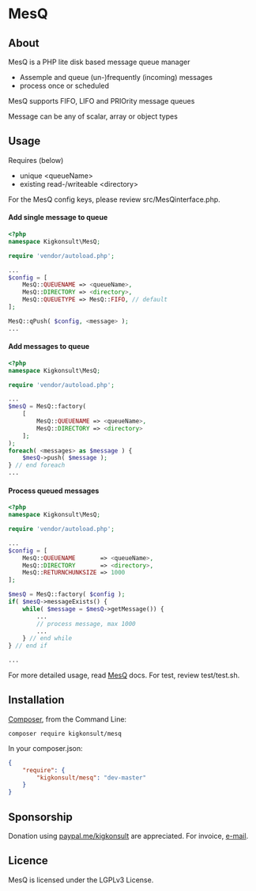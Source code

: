 [comment]: # (This file is part of MesQ, PHP disk based message lite queue manager. Copyright 2021 Kjell-Inge Gustafsson, kigkonsult, All rights reserved, licence LGPLv3)

# MesQ

## About

MesQ is a PHP lite disk based message queue manager

* Assemple and queue (un-)frequently (incoming) messages
* process once or scheduled

MesQ  supports FIFO, LIFO and PRIOrity message queues

Message can be any of scalar, array or object types
  

## Usage

Requires (below)
* unique \<queueName>
* existing read-/writeable \<directory>


For the MesQ config keys, please review src/MesQinterface.php.

#### Add single message to queue

``` php
<?php
namespace Kigkonsult\MesQ;

require 'vendor/autoload.php';

...
$config = [
    MesQ::QUEUENAME => <queueName>,
    MesQ::DIRECTORY => <directory>,
    MesQ::QUEUETYPE => MesQ::FIFO, // default
];

MesQ::qPush( $config, <message> );
...
```

#### Add messages to queue

``` php
<?php
namespace Kigkonsult\MesQ;

require 'vendor/autoload.php';

...
$mesQ = MesQ::factory( 
    [
        MesQ::QUEUENAME => <queueName>,
        MesQ::DIRECTORY => <directory>
    ];
);
foreach( <messages> as $message ) {
    $mesQ->push( $message );
} // end foreach
...
```

#### Process queued messages

``` php
<?php
namespace Kigkonsult\MesQ;

require 'vendor/autoload.php';

...
$config = [
    MesQ::QUEUENAME       => <queueName>,
    MesQ::DIRECTORY       => <directory>,
    MesQ::RETURNCHUNKSIZE => 1000
];

$mesQ = MesQ::factory( $config );
if( $mesQ->messageExists() {
    while( $message = $mesQ->getMessage()) {
        ...
        // process message, max 1000
        ...
    } // end while
} // end if

...
```

For more detailed usage, read [MesQ] docs. For test, review test/test.sh. 

## Installation

[Composer], from the Command Line:

```
composer require kigkonsult/mesq
```

In your composer.json:

``` json
{
    "require": {
        "kigkonsult/mesq": "dev-master"
    }
}
```

## Sponsorship
Donation using [paypal.me/kigkonsult] are appreciated.
For invoice, [e-mail]</a>.

## Licence

MesQ is licensed under the LGPLv3 License.

[Composer]:https://getcomposer.org/
[e-mail]:mailto:ical@kigkonsult.se
[MesQ]:docs/MesQ.md
[paypal.me/kigkonsult]:https://paypal.me/kigkonsult
